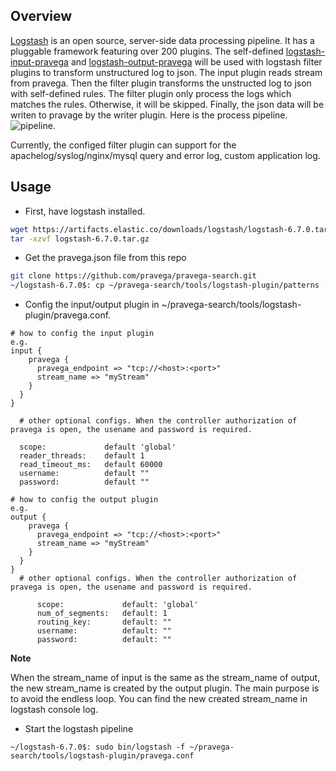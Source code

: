 ## Overview

[Logstash](https://github.com/elastic/logstash) is an open source, server-side data processing pipeline. It has a pluggable framework featuring over 200 plugins. The self-defined [logstash-input-pravega](https://github.com/pravega/logstash-input-pravega) and  [logstash-output-pravega](https://github.com/pravega/logstash-output-pravega) will be used with logstash filter plugins to transform unstructured log to json.
The input plugin reads stream from pravega. Then the filter plugin transforms the unstructed log to json with self-defined rules. The filter plugin only process the logs which matches the rules. Otherwise, it will be skipped. Finally, the json data will be writen to pravage by the writer plugin. Here is the process pipeline.
![pipeline](http://yaol7/pravega/raa/master/pic/pipeline.png).

Currently, the configed filter plugin can support for the apachelog/syslog/nginx/mysql query and error log, custom application log.


## Usage
- First, have logstash installed.
```sh
wget https://artifacts.elastic.co/downloads/logstash/logstash-6.7.0.tar.gz
tar -xzvf logstash-6.7.0.tar.gz
```
- Get the pravega.json file from this repo
```sh
git clone https://github.com/pravega/pravega-search.git
~/logstash-6.7.0$: cp ~/pravega-search/tools/logstash-plugin/patterns .
```
- Config the input/output plugin in ~/pravega-search/tools/logstash-plugin/pravega.conf.
```
# how to config the input plugin
e.g.
input {
    pravega {
      pravega_endpoint => "tcp://<host>:<port>"
      stream_name => "myStream"
    }
  }
}

  # other optional configs. When the controller authorization of pravega is open, the usename and password is required.

  scope:             default 'global'
  reader_threads:    default 1
  read_timeout_ms:   default 60000
  username:          default ""
  password:          default ""

```
```
# how to config the output plugin
e.g.
output {
    pravega {
      pravega_endpoint => "tcp://<host>:<port>"
      stream_name => "myStream"
    }
  }
}
  # other optional configs. When the controller authorization of pravega is open, the usename and password is required.

      scope:             default: 'global'
      num_of_segments:   default: 1
      routing_key:       default: ""
      username:          default: ""
      password:          default: ""
```
**Note**

 When the stream_name of input is the same as the stream_name of output, the new stream_name is created by the output plugin. The main purpose is to avoid the endless loop. You can find the new created stream_name in logstash console log.

- Start the logstash pipeline
```
~/logstash-6.7.0$: sudo bin/logstash -f ~/pravega-search/tools/logstash-plugin/pravega.conf
```
